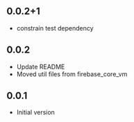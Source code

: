 ## 0.0.2+1

- constrain test dependency

## 0.0.2

- Update README
- Moved util files from firebase_core_vm

## 0.0.1

- Initial version
